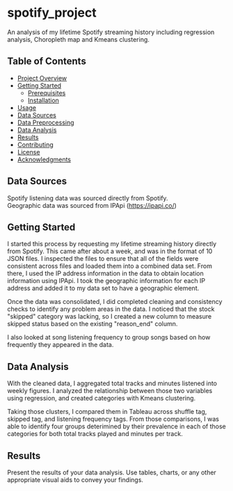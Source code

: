 # spotify_project
An analysis of my lifetime Spotify streaming history including regression analysis, Choropleth map and Kmeans clustering.

## Table of Contents

- [Project Overview](#project-overview)
- [Getting Started](#getting-started)
  - [Prerequisites](#prerequisites)
  - [Installation](#installation)
- [Usage](#usage)
- [Data Sources](#data-sources)
- [Data Preprocessing](#data-preprocessing)
- [Data Analysis](#data-analysis)
- [Results](#results)
- [Contributing](#contributing)
- [License](#license)
- [Acknowledgments](#acknowledgments)

## Data Sources

Spotify listening data was sourced directly from Spotify.  
Geographic data was sourced from IPApi (https://ipapi.co/)

## Getting Started

I started this process by requesting my lifetime streaming history directly from Spotify.  This came after about a week, and was in the format of 10 JSON files.  I inspected the files to ensure that all of the fields were consistent across files and loaded them into a combined data set.  From there, I used the IP address information in the data to obtain location information using IPApi.  I took the geographic information for each IP address and added it to my data set to have a geographic element.  

Once the data was consolidated, I did completed cleaning and consistency checks to identify any problem areas in the data.  I noticed that the stock "skipped" category was lacking, so I created a new column to measure skipped status based on the existing "reason_end" column.  

I also looked at song listening frequency to group songs based on how frequently they appeared in the data.  

## Data Analysis 

With the cleaned data, I aggregated total tracks and minutes listened into weekly figures.  I analyzed the relationship between those two variables using regression, and created categories with Kmeans clustering.  

Taking those clusters, I compared them in Tableau across shuffle tag, skipped tag, and listening frequency tags.  From those comparisons, I was able to identify four groups deterimined by their prevalence in each of those categories for both total tracks played and minutes per track.  

## Results

Present the results of your data analysis. Use tables, charts, or any other appropriate visual aids to convey your findings.


